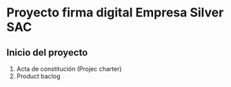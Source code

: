 # Proyecto firma digital Empresa Silver SAC
## Inicio del proyecto
  1. Acta de constitución (Projec charter)
  2. Product baclog

